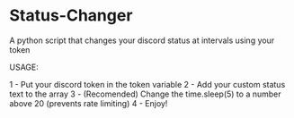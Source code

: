 # Status-Changer
A python script that changes your discord status at intervals using your token

USAGE:

1 - Put your discord token in the token variable
2 - Add your custom status text to the array
3 - (Recomended) Change the time.sleep(5) to a number above 20 (prevents rate limiting)
4 - Enjoy!
